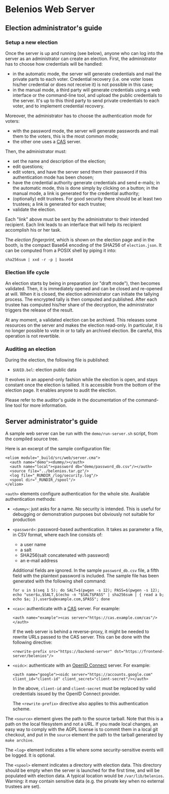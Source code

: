 Belenios Web Server
===================


Election administrator's guide
------------------------------

### Setup a new election

Once the server is up and running (see below), anyone who can log into
the server as an administrator can create an election. First, the
administrator has to choose how credentials will be handled:

 * in the automatic mode, the server will generate credentials and
   mail the private parts to each voter. Credential recovery (i.e. one
   voter loses his/her credential or does not receive it) is not
   possible in this case;
 * in the manual mode, a third party will generate credentials using
   a web interface or the command-line tool, and upload the public
   credentials to the server. It's up to this third party to send
   private credentials to each voter, and to implement credential
   recovery.

Moreover, the administrator has to choose the authentication mode for
voters:

 * with the password mode, the server will generate passwords and
   mail them to the voters, this is the most common mode;
 * the other one uses a [CAS](https://www.apereo.org/projects/cas)
   server.

Then, the administrator must:

 * set the name and description of the election;
 * edit questions;
 * edit voters, and have the server send them their password if this
   authentication mode has been chosen;
 * have the credential authority generate credentials and send
   e-mails; in the automatic mode, this is done simply by clicking
   on a button; in the manual mode, a link is generated for the
   credential authority;
 * (optionally) edit trustees. For good security there should be at
   least two trustees; a link is generated for each trustee;
 * validate the election.

Each "link" above must be sent by the administrator to their intended
recipient. Each link leads to an interface that will help its
recipient accomplish his or her task.

The *election fingerprint*, which is shown on the election page and in
the booth, is the compact Base64 encoding of the SHA256 of
`election.json`. It can be computed from a POSIX shell by piping it
into:

    sha256sum | xxd -r -p | base64

### Election life cycle

An election starts by being in preparation (or "draft mode"), then
becomes validated. Then, it is immediately opened and can be closed
and re-opened at will. When it is closed, the election administrator
can initiate the tallying process. The encrypted tally is then
computed and published. After each trustee has computed his/her share
of the decryption, the administrator triggers the release of the
result.

At any moment, a validated election can be archived. This releases
some resources on the server and makes the election read-only. In
particular, it is no longer possible to vote in or to tally an
archived election. Be careful, this operation is not revertible.

### Auditing an election

During the election, the following file is published:

 * `$UUID.bel`: election public data

It evolves in an append-only fashion while the election is open, and
stays constant once the election is tallied.  It is accessible from
the bottom of the election page. It enables anyone to audit the
election.

Please refer to the auditor's guide in the documentation of the
command-line tool for more information.


Server administrator's guide
----------------------------

A sample web server can be run with the `demo/run-server.sh` script,
from the compiled source tree.

Here is an excerpt of the sample configuration file:

    <eliom module="_build/src/web/server.cma">
      <auth name="demo"><dummy/></auth>
      <auth name="local"><password db="demo/password_db.csv"/></auth>
      <source file="../belenios.tar.gz"/>
      <log file="_RUNDIR_/log/security.log"/>
      <spool dir="_RUNDIR_/spool"/>
    </eliom>

`<auth>` elements configure authentication for the whole
site. Available authentication methods:

 * `<dummy>`: just asks for a name. No security is intended. This is
   useful for debugging or demonstration purposes but obviously not
   suitable for production
 * `<password>`: password-based authentication. It takes as parameter
   a file, in CSV format, where each line consists of:
    + a user name
    + a salt
    + SHA256(salt concatenated with password)
    + an e-mail address

   Additional fields are ignored. In the sample `password_db.csv`
   file, a fifth field with the plaintext password is included. The
   sample file has been generated with the following shell command:

   `for u in $(seq 1 5); do SALT=$(pwgen -s 12); PASS=$(pwgen -s 12); echo "user$u,$SALT,$(echo -n "$SALT$PASS" | sha256sum | { read a b; echo $a; }),user$u@example.com,$PASS"; done`

 * `<cas>`: authenticate with a [CAS](https://www.apereo.org/projects/cas)
   server. For example:

   `<auth name="example"><cas server="https://cas.example.com/cas"/></auth>`

   If the web server is behind a reverse-proxy, it might be needed to
   rewrite URLs passed to the CAS server. This can be done with the
   following directive:

   `<rewrite-prefix src="https://backend-server" dst="https://frontend-server/belenios"/>`

 * `<oidc>`: authenticate with an [OpenID Connect](http://openid.net/connect/)
   server. For example:

   `<auth name="google"><oidc server="https://accounts.google.com" client_id="client-id" client_secret="client-secret"/></auth>`

   In the above, `client-id` and `client-secret` must be replaced by
   valid credentials issued by the OpenID Connect provider.

   The `<rewrite-prefix>` directive also applies to this authentication
   scheme.

The `<source>` element gives the path to the source tarball. Note that
this is a path on the local filesystem and not a URL. If you made
local changes, an easy way to comply with the AGPL license is to
commit them in a local git checkout, and put in the `source` element
the path to the tarball generated by `make archive`.

The `<log>` element indicates a file where some security-sensitive
events will be logged. It is optional.

The `<spool>` element indicates a directory with election data. This
directory should be empty when the server is launched for the first
time, and will be populated with election data. A typical location
would be `/var/lib/belenios`. Warning: it may contain sensitive data
(e.g. the private key when no external trustees are set).
